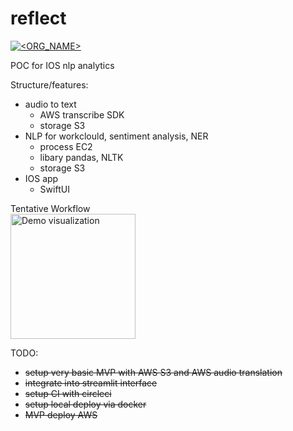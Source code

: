 # reflect
[![<ORG_NAME>](https://circleci.com/gh/pkmklong/reflect.svg?style=shield)](https://app.circleci.com/pipelines/github/pkmklong)

POC for IOS nlp analytics

Structure/features:
* audio to text
  * AWS transcribe SDK
  * storage S3
* NLP for workclould, sentiment analysis, NER 
  * process EC2
  * libary pandas, NLTK
  * storage S3
* IOS app
  * SwiftUI

Tentative Workflow<br>
<img src="https://github.com/pkmklong/reflect/blob/master/images/reflect_flow.png" height="200"  class="center" title="Demo visualization">

TODO:
* <s>setup very basic MVP with AWS S3 and AWS audio translation</s>
* <s>integrate into streamlit interface</s>
* <s>setup CI with circleci</s>
* <s>setup local deploy via docker</s>
* <s>MVP deploy AWS
